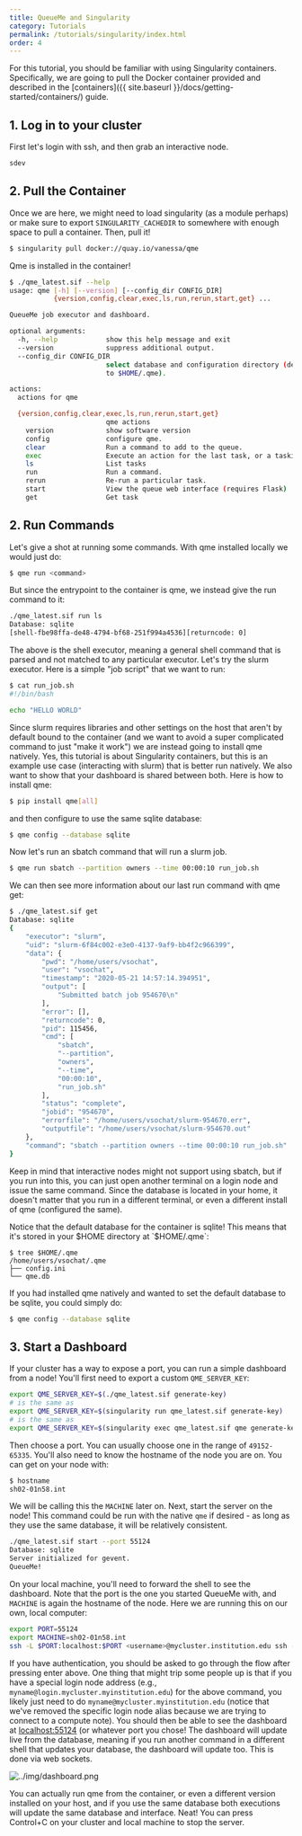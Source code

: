 ```yaml
---
title: QueueMe and Singularity
category: Tutorials
permalink: /tutorials/singularity/index.html
order: 4
---
```


For this tutorial, you should be familiar with using Singularity containers.
Specifically, we are going to pull the Docker container provided and
described in the [containers]({{ site.baseurl }}/docs/getting-started/containers/)
guide. 

## 1. Log in to your cluster

First let's login with ssh, and then grab an interactive node.

```bash
sdev
```

## 2. Pull the Container

Once we are here, we might need to load singularity (as a module perhaps)
or make sure to export `SINGULARITY_CACHEDIR` to somewhere with enough space to pull
a container. Then, pull it!

```bash
$ singularity pull docker://quay.io/vanessa/qme
```

Qme is installed in the container!

```bash
$ ./qme_latest.sif --help
usage: qme [-h] [--version] [--config_dir CONFIG_DIR]
           {version,config,clear,exec,ls,run,rerun,start,get} ...

QueueMe job executor and dashboard.

optional arguments:
  -h, --help            show this help message and exit
  --version             suppress additional output.
  --config_dir CONFIG_DIR
                        select database and configuration directory (defaults
                        to $HOME/.qme).

actions:
  actions for qme

  {version,config,clear,exec,ls,run,rerun,start,get}
                        qme actions
    version             show software version
    config              configure qme.
    clear               Run a command to add to the queue.
    exec                Execute an action for the last task, or a taskid
    ls                  List tasks
    run                 Run a command.
    rerun               Re-run a particular task.
    start               View the queue web interface (requires Flask)
    get                 Get task
```

## 2. Run Commands

Let's give a shot at running some commands. With qme installed locally
we would just do:

```bash
$ qme run <command>
```

But since the entrypoint to the container is qme, we instead give the run
command to it:

```bash
./qme_latest.sif run ls
Database: sqlite
[shell-fbe98ffa-de48-4794-bf68-251f994a4536][returncode: 0]
```

The above is the shell executor, meaning a general shell command that is parsed
and not matched to any particular executor. Let's try the slurm executor.
Here is a simple "job script" that we want to run:

```bash
$ cat run_job.sh 
#!/bin/bash

echo "HELLO WORLD"
```

Since slurm requires libraries and other settings on the host that aren't by default
bound to the container (and we want to avoid a super complicated command to just "make it work")
we are instead going to install qme natively. Yes, this tutorial is about Singularity
containers, but this is an example use case (interacting with slurm) that is better
run natively. We also want to show that your dashboard is shared between both.
Here is how to install qme:

```bash
$ pip install qme[all]
```

and then configure to use the same sqlite database:

```bash
$ qme config --database sqlite
```

Now let's run an sbatch command that will run a slurm job.

```bash
$ qme run sbatch --partition owners --time 00:00:10 run_job.sh
```

We can then see more information about our last run command with qme get:

```bash
$ ./qme_latest.sif get
Database: sqlite
{
    "executor": "slurm",
    "uid": "slurm-6f84c002-e3e0-4137-9af9-bb4f2c966399",
    "data": {
        "pwd": "/home/users/vsochat",
        "user": "vsochat",
        "timestamp": "2020-05-21 14:57:14.394951",
        "output": [
            "Submitted batch job 954670\n"
        ],
        "error": [],
        "returncode": 0,
        "pid": 115456,
        "cmd": [
            "sbatch",
            "--partition",
            "owners",
            "--time",
            "00:00:10",
            "run_job.sh"
        ],
        "status": "complete",
        "jobid": "954670",
        "errorfile": "/home/users/vsochat/slurm-954670.err",
        "outputfile": "/home/users/vsochat/slurm-954670.out"
    },
    "command": "sbatch --partition owners --time 00:00:10 run_job.sh"
}
```

Keep in mind that interactive nodes might not support using sbatch, but if you
run into this, you can just open another terminal on a login node and issue
the same command. Since the database is located in your home, it doesn't
matter that you run in a different terminal, or even a different install
of qme (configured the same).

Notice that the default database for the container is sqlite! This means
that it's stored in your $HOME directory at `$HOME/.qme`:

```
$ tree $HOME/.qme
/home/users/vsochat/.qme
├── config.ini
└── qme.db
```

If you had installed qme natively and wanted to set the default database
to be sqlite, you could simply do:

```bash
$ qme config --database sqlite
```

## 3. Start a Dashboard

If your cluster has a way to expose a port, you can run a simple dashboard from
a node! You'll first need to export a custom `QME_SERVER_KEY`:

```bash
export QME_SERVER_KEY=$(./qme_latest.sif generate-key)
# is the same as
export QME_SERVER_KEY=$(singularity run qme_latest.sif generate-key)
# is the same as
export QME_SERVER_KEY=$(singularity exec qme_latest.sif qme generate-key)
```

Then choose a port. You can usually choose one in the range of
`49152-65335`. You'll also need to know the hostname of the node you are on.
You can get on your node with:

```bash
$ hostname
sh02-01n58.int
```

We will be calling this the `MACHINE` later on. Next, start the server on the node!
This command could be run with the native `qme` if desired - as long as they use the same
database, it will be relatively consistent.

```bash
./qme_latest.sif start --port 55124
Database: sqlite
Server initialized for gevent.
QueueMe!
```

On your local machine, you'll need to forward the shell to see the dashboard.
Note that the port is the one you started QueueMe with, and `MACHINE` is again
the hostname of the node. Here we are running this on our own, local computer:

```bash
export PORT=55124
export MACHINE=sh02-01n58.int
ssh -L $PORT:localhost:$PORT <username>@mycluster.institution.edu ssh -L $PORT:localhost:$PORT -N "$MACHINE"
```

If you have authentication, you should be asked to go through the flow after pressing enter above.
One thing that might trip some people up is that if you have a special login node address (e.g.,
`myname@login.mycluster.myinstitution.edu`) for the above command, you likely just need to do
`myname@mycluster.myinstitution.edu` (notice that we've removed the specific login node alias because
we are trying to connect to a compute note). 
You should then be able to see the dashboard at [localhost:55124](localhost:55124) (or whatever
port you chose! The dashboard will update live from the database, meaning if you
run another command in a different shell that updates your database, the dashboard will
update too. This is done via web sockets.

![../img/dashboard.png](../img/dashboard.png)

You can actually run qme from the container, or even a different version installed 
on your host, and if you use the same database both executions will update the
same database and interface. Neat! You can press Control+C on your cluster and local machine to stop
the server.
